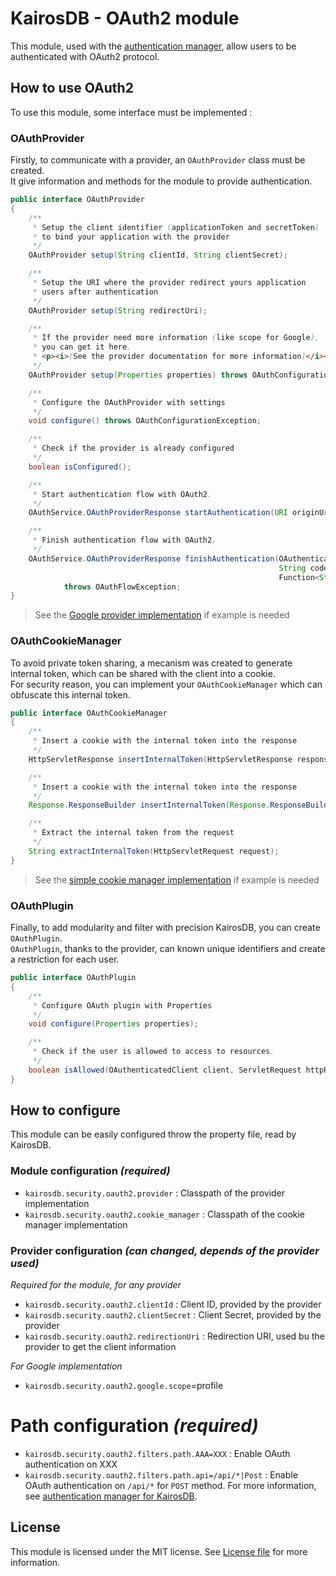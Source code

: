 KairosDB - OAuth2 module
========================
This module, used with the [authentication manager](https://github.com/Kratos-ISE/kairosdb-auth-manager), allow users to be authenticated with OAuth2 protocol.

How to use OAuth2
-----------------
To use this module, some interface must be implemented :

### OAuthProvider
Firstly, to communicate with a provider, an ``OAuthProvider`` class must be created.  
It give information and methods for the module to provide authentication.

````java
public interface OAuthProvider
{
    /**
     * Setup the client identifier (applicationToken and secretToken)
     * to bind your application with the provider
     */
    OAuthProvider setup(String clientId, String clientSecret);

    /**
     * Setup the URI where the provider redirect yours application
     * users after authentication
     */
    OAuthProvider setup(String redirectUri);

    /**
     * If the provider need more information (like scope for Google),
     * you can get it here.
     * <p><i>(See the provider documentation for more information)</i></p>
     */
    OAuthProvider setup(Properties properties) throws OAuthConfigurationException;

    /**
     * Configure the OAuthProvider with settings
     */
    void configure() throws OAuthConfigurationException;

    /**
     * Check if the provider is already configured
     */
    boolean isConfigured();

    /**
     * Start authentication flow with OAuth2.
     */
    OAuthService.OAuthProviderResponse startAuthentication(URI originUri) throws OAuthFlowException;

    /**
     * Finish authentication flow with OAuth2.
     */
    OAuthService.OAuthProviderResponse finishAuthentication(OAuthenticatingClient oAuthenticatingClient,
                                                            String code, String state,
                                                            Function<String, String> internalTokenGenerator)
            throws OAuthFlowException;
}
````
 > See the [Google provider implementation](src/main/java/org/kairosdb/security/oauth2/provider/google/OAuthGoogleProvider.java) if example is needed

### OAuthCookieManager
To avoid private token sharing, a mecanism was created to generate internal token, which can be shared with the client into a cookie.  
For security reason, you can implement your ``OAuthCookieManager`` which can obfuscate this internal token.

````java
public interface OAuthCookieManager
{
    /**
     * Insert a cookie with the internal token into the response
     */
    HttpServletResponse insertInternalToken(HttpServletResponse response, String internalToken);

    /**
     * Insert a cookie with the internal token into the response
     */
    Response.ResponseBuilder insertInternalToken(Response.ResponseBuilder response, String internalToken);

    /**
     * Extract the internal token from the request
     */
    String extractInternalToken(HttpServletRequest request);
}
````
> See the [simple cookie manager implementation](src/main/java/org/kairosdb/security/oauth2/cookie/SimpleCookieManager.java) if example is needed

### OAuthPlugin
Finally, to add modularity and filter with precision KairosDB, you can create ``OAuthPlugin``.  
``OAuthPlugin``, thanks to the provider, can known unique identifiers and create a restriction for each user.

````java
public interface OAuthPlugin
{
    /**
     * Configure OAuth plugin with Properties
     */
    void configure(Properties properties);

    /**
     * Check if the user is allowed to access to resources.
     */
    boolean isAllowed(OAuthenticatedClient client, ServletRequest httpRequest) throws UnauthorizedClientResponse;
}
````

How to configure
----------------
This module can be easily configured throw the property file, read by KairosDB.

### Module configuration _(required)_
* `kairosdb.security.oauth2.provider` : Classpath of the provider implementation
* `kairosdb.security.oauth2.cookie_manager` : Classpath of the cookie manager implementation

### Provider configuration _(can changed, depends of the provider used)_
_Required for the module, for any provider_
* ``kairosdb.security.oauth2.clientId`` : Client ID, provided by the provider
* ``kairosdb.security.oauth2.clientSecret`` : Client Secret, provided by the provider
* ``kairosdb.security.oauth2.redirectionUri`` : Redirection URI, used bu the provider to get the client information

_For Google implementation_
* ``kairosdb.security.oauth2.google.scope``=profile

# Path configuration _(required)_
* ``kairosdb.security.oauth2.filters.path.AAA=XXX`` : Enable OAuth authentication on XXX
* ``kairosdb.security.oauth2.filters.path.api=/api/*|Post`` : Enable OAuth authentication on `/api/*` for `POST` method. For more information, see [authentication manager for KairosDB](https://github.com/Kratos-ISE/kairosdb-auth-manager#configuration).

License
-------
This module is licensed under the MIT license. See [License file](LICENSE) for more information.